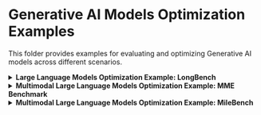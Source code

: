 # Generative AI Models Optimization Examples

This folder provides examples for evaluating and optimizing Generative AI models across different scenarios.


<details>
<summary><b>Large Language Models Optimization Example: LongBench</b></summary>

This [example](./longbench.py) demonstrates how to evaluate and optimize LLMs using the [LongBench](https://arxiv.org/pdf/2308.14508), a bilingual, multi-task benchmark designed to assess long-context understanding. LongBench includes 21 datasets across six task categories—single-document QA, multi-document QA, summarization, few-shot learning, synthetic reasoning, and code completion—in both English and Chinese.

Sparse attention speeds up the prefill stage in LLMs by attending only to the most relevant query-key blocks. Static patterns like Tri-Shape and dynamic mechanisms like XAttention reduce memory and computation without significant accuracy loss, enabling efficient handling of long prompts.

### Run Example

```bash
python longbench.py \
    --subset samsum \
    --model meta-llama/Llama-3.2-1B-Instruct \
    --use_custom_attention \
    --prefill_impl tri-shape \
    --enable_eviction \
    --algorithm h2o \
    --granularity per_group \
    --normalize_scores \
    --intermediate_tokens 1024
```
This will automatically:

- Download the selected model and dataset
- Apply sparse attention computation during the prefill stage
- Apply token eviction during the decoding stage
- Evaluate the model and report the score

</details>

<details>
<summary><b>Multimodal Large Language Models Optimization Example: MME Benchmark</b></summary>

This [example](./mmebench.py) demonstrates how to evaluate and optimize MLLMs using the [MME benchmark](https://arxiv.org/pdf/2306.13394), which measures both perception and cognition abilities across 14 subtasks. Its concise instruction design enables fair comparison of MLLMs without the need for extensive prompt engineering.

Visual token pruning enables significant acceleration of inference in VLMs, where the number of input visual tokens is often much larger than the number of textual tokens. By pruning these tokens, we reduce first-token latency and overall FLOPs while preserving accuracy.

Sparse attention speeds up the prefill stage in LLMs and MMLLMs by attending only to the most relevant query-key blocks. Static patterns like Tri-Shape and dynamic mechanisms like XAttention reduce memory and computation without significant accuracy loss, enabling efficient handling of long prompts, high-resolution images, and multi-frame videos.

### Run Example

```bash
python mmebench.py \
    --subset artwork \
    --model Qwen/Qwen2.5-VL-3B-Instruct \
    --enable_visual_pruning \
    --num_keep_tokens 128 \
    --theta 0.5 \
    --use_custom_attention \
    --prefill_impl x-attention \
    --enable_eviction \
    --algorithm snapkv \
    --granularity per_group \
    --window_size 8
```
This will automatically:

- Download the selected model and dataset
- Apply the visual token pruning algorithm
- Apply sparse attention computation during the prefill stage
- Apply token eviction during the decoding stage
- Evaluate the model and report the score

</details>

<details>
<summary><b>Multimodal Large Language Models Optimization Example: MileBench</b></summary>

This [example](./milebench.py) demonstrates how to optimize MLLMs using an experimental visual token pruning algorithm. The example leverages [MileBench](https://arxiv.org/pdf/2404.18532), a pioneering benchmark designed to rigorously evaluate the multimodal long-context capabilities of MLLMs. MileBench encompasses diverse tasks requiring both comprehension and generation, and introduces two distinct evaluation sets— diagnostic and realistic — that systematically assess models’ capacity for long-context adaptation and effective task completion.


### Run Example

```bash
python milebench.py \
    --subset WikiVQA \
    --model Qwen/Qwen2-VL-2B-Instruct \
    --enable_visual_pruning \
    --num_keep_tokens 64 \
    --theta 0.5 \
    --use_custom_attention \
    --prefill_impl tri-shape \
    --enable_eviction \
    --algorithm snapkv \
    --granularity per_group \
    --window_size 8
```

This will automatically:

- Download the selected model and dataset
- Apply the visual token pruning algorithm
- Apply sparse attention computation during the prefill stage
- Apply token eviction during the decoding stage
- Evaluate the model and report the score

</details>
